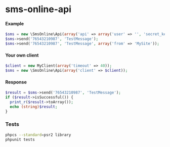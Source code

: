 sms-online-api
==============


#### Example
```php
$sms = new \SmsOnline\Api(array('api' => array('user' => '', 'secret_key' => '')));
$sms->send('76543210987', 'TestMessage');
$sms->send('76543210987', 'TestMessage', array('from' => 'MySite'));
```

#### Your own client
```php
$client = new MyClient(array('timeout' => 40));
$sms = new \SmsOnline\Api(array('client' => $client));
```

#### Response
```php
$result = $sms->send('76543210987', 'TestMessage');
if ($result->isSuccessful()) {
  print_r($result->toArray());
  echo (string)$result;
}
```

### Tests
```sh
phpcs --standard=psr2 library
phpunit tests
```
